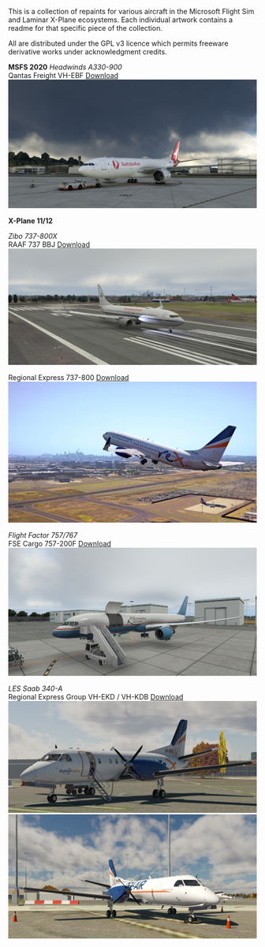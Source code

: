 This is a collection of repaints for various aircraft in the Microsoft Flight Sim and Laminar X-Plane ecosystems. Each individual artwork contains a readme for that specific piece of the collection.

All are distributed under the GPL v3 licence which permits freeware derivative works under acknowledgment credits.

**MSFS 2020**
*Headwinds A330-900*<br>
Qantas Freight VH-EBF
[Download](https://flightsim.to/file/63434/qantas-freight-a330-900-vh-ebf/)
![VH-EBF](https://github.com/N1K340/FS-Aircraft-Repaints/blob/main/Headwinds%20A330/Qantas%20Freight%20EBF/images/EBF_3.jpg)

**X-Plane 11/12**

*Zibo 737-800X*<br>
RAAF 737 BBJ
[Download](https://github.com/N1K340/FS-Aircraft-Repaints/releases/tag/XP-Zibo-RAAF)
![A36-001](https://github.com/N1K340/FS-Aircraft-Repaints/blob/main/Zibo%20737-800/RAAF%20737%20BBJ/pic/A36-001.jpg)

Regional Express 737-800
[Download](https://github.com/N1K340/FS-Aircraft-Repaints/releases/tag/XP-Zibo-Rex)
![VH-RQC](https://github.com/N1K340/FS-Aircraft-Repaints/blob/main/Zibo%20737-800/Rex%20737-800/pic/VH-RQC.JPG)

*Flight Factor 757/767*<br>
FSE Cargo 757-200F
[Download](https://github.com/N1K340/FS-Aircraft-Repaints/releases/tag/XP-FF757-FSEcargo)
![B757-200F](https://github.com/N1K340/FS-Aircraft-Repaints/blob/main/FF%20757/FSE%20Cargo%20757-200F/pic/757-200F.jpg)

*LES Saab 340-A*<br>
Regional Express Group VH-EKD / VH-KDB
[Download](https://github.com/N1K340/FS-Aircraft-Repaints/releases/tag/LES-Rex)
![VH-EKD](https://github.com/N1K340/FS-Aircraft-Repaints/blob/main/LES%20340/Rex%20Group/pic/EKD2.jpg)
![VH-KDB](https://github.com/N1K340/FS-Aircraft-Repaints/blob/main/LES%20340/Rex%20Group/pic/KDB1.jpg)
